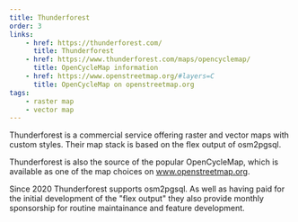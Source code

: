 ```yaml
---
title: Thunderforest
order: 3
links:
    - href: https://thunderforest.com/
      title: Thunderforest
    - href: https://www.thunderforest.com/maps/opencyclemap/
      title: OpenCycleMap information
    - href: https://www.openstreetmap.org/#layers=C
      title: OpenCycleMap on openstreetmap.org
tags:
    - raster map
    - vector map
---
```


Thunderforest is a commercial service offering raster and vector maps with
custom styles. Their map stack is based on the flex output of osm2pgsql.

Thunderforest is also the source of the popular OpenCycleMap, which is
available as one of the map choices on www.openstreetmap.org.

Since 2020 Thunderforest supports osm2pgsql. As well as having paid for the
initial development of the "flex output" they also provide monthly sponsorship
for routine maintainance and feature development.
